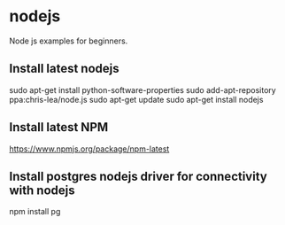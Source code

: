 nodejs
======

Node js examples for beginners.


Install latest nodejs
-------------------------------------------------------------
sudo apt-get install python-software-properties
sudo add-apt-repository ppa:chris-lea/node.js
sudo apt-get update
sudo apt-get install nodejs

Install latest NPM
--------------------------------------------------------------
https://www.npmjs.org/package/npm-latest

Install postgres nodejs driver for connectivity with nodejs
--------------------------------------------------------------
npm install pg


